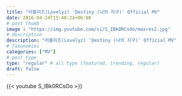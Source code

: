 ```yaml
---
title: "러블리즈(Lovelyz) 'Destiny (나의 지구)' Official MV"
date: 2016-04-24T15:40:24+06:00
# post thumb
image : "https://img.youtube.com/vi/S_IBk0RCsOo/maxres2.jpg"
# description
description: "러블리즈(Lovelyz) 'Destiny (나의 지구)' Official MV"
# Taxonomies
categories: ["MV"]
# post type
type: "regular" # all type (featured, trending, regular)
draft: false
---
```

{{< youtube S_IBk0RCsOo >}}
